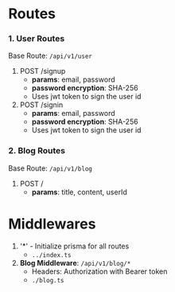 # Routes

### 1. User Routes

Base Route: `/api/v1/user`

1. POST /signup
    - **params**: email, password
    - **password encryption**: SHA-256
    - Uses jwt token to sign the user id
2. POST /signin
    - **params**: email, password
    - **password encryption**: SHA-256
    - Uses jwt token to sign the user id

### 2. Blog Routes

Base Route: `/api/v1/blog`

1. POST /
    - **params**: title, content, userId 

# Middlewares

1. '*' - Initialize prisma for all routes
    - `../index.ts`
2. **Blog Middleware**: `/api/v1/blog/*`
    - Headers: Authorization with Bearer token
    - `./blog.ts`